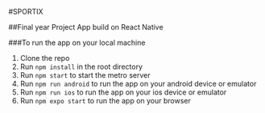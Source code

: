 #SPORTIX

##Final year Project App build on React Native

###To run the app on your local machine

1. Clone the repo
2. Run `npm install` in the root directory
3. Run `npm start` to start the metro server
4. Run `npm run android` to run the app on your android device or emulator
5. Run `npm run ios` to run the app on your ios device or emulator
6. Run `npm expo start` to run the app on your browser

